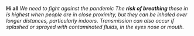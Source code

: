 **Hi all**
*We need to fight against the pandemic*
_The **risk of breathing** these in is highest when people are in close proximity, but they can be inhaled over longer distances, particularly indoors._
*Transmission can also occur if splashed or sprayed with contaminated fluids, in the eyes nose or mouth.*
